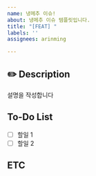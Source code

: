 ```yaml
---
name: 냉메추 이슈!
about: 냉메추 이슈 템플릿입니다.
title: "[FEAT] "
labels: ''
assignees: arinming

---
```


## ✏️ Description
설명을 작성합니다

## To-Do List
- [ ] 할일 1
- [ ] 할일 2

## ETC
